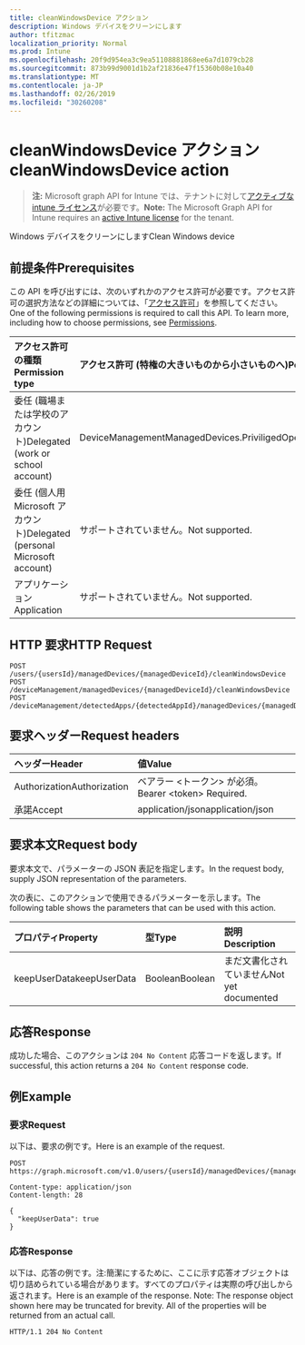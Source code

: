 ```yaml
---
title: cleanWindowsDevice アクション
description: Windows デバイスをクリーンにします
author: tfitzmac
localization_priority: Normal
ms.prod: Intune
ms.openlocfilehash: 20f9d954ea3c9ea51108881868ee6a7d1079cb28
ms.sourcegitcommit: 873b99d9001d1b2af21836e47f15360b08e10a40
ms.translationtype: MT
ms.contentlocale: ja-JP
ms.lasthandoff: 02/26/2019
ms.locfileid: "30260208"
---
```

# <a name="cleanwindowsdevice-action"></a><span data-ttu-id="776e9-103">cleanWindowsDevice アクション</span><span class="sxs-lookup"><span data-stu-id="776e9-103">cleanWindowsDevice action</span></span>

> <span data-ttu-id="776e9-104">**注:** Microsoft graph API for Intune では、テナントに対して[アクティブな intune ライセンス](https://go.microsoft.com/fwlink/?linkid=839381)が必要です。</span><span class="sxs-lookup"><span data-stu-id="776e9-104">**Note:** The Microsoft Graph API for Intune requires an [active Intune license](https://go.microsoft.com/fwlink/?linkid=839381) for the tenant.</span></span>

<span data-ttu-id="776e9-105">Windows デバイスをクリーンにします</span><span class="sxs-lookup"><span data-stu-id="776e9-105">Clean Windows device</span></span>

## <a name="prerequisites"></a><span data-ttu-id="776e9-106">前提条件</span><span class="sxs-lookup"><span data-stu-id="776e9-106">Prerequisites</span></span>
<span data-ttu-id="776e9-p101">この API を呼び出すには、次のいずれかのアクセス許可が必要です。アクセス許可の選択方法などの詳細については、「[アクセス許可](/concepts/permissions-reference.md)」を参照してください。</span><span class="sxs-lookup"><span data-stu-id="776e9-p101">One of the following permissions is required to call this API. To learn more, including how to choose permissions, see [Permissions](/concepts/permissions-reference.md).</span></span>

|<span data-ttu-id="776e9-109">アクセス許可の種類</span><span class="sxs-lookup"><span data-stu-id="776e9-109">Permission type</span></span>|<span data-ttu-id="776e9-110">アクセス許可 (特権の大きいものから小さいものへ)</span><span class="sxs-lookup"><span data-stu-id="776e9-110">Permissions (from most to least privileged)</span></span>|
|:---|:---|
|<span data-ttu-id="776e9-111">委任 (職場または学校のアカウント)</span><span class="sxs-lookup"><span data-stu-id="776e9-111">Delegated (work or school account)</span></span>|<span data-ttu-id="776e9-112">DeviceManagementManagedDevices.PriviligedOperation.All</span><span class="sxs-lookup"><span data-stu-id="776e9-112">DeviceManagementManagedDevices.PriviligedOperation.All</span></span>|
|<span data-ttu-id="776e9-113">委任 (個人用 Microsoft アカウント)</span><span class="sxs-lookup"><span data-stu-id="776e9-113">Delegated (personal Microsoft account)</span></span>|<span data-ttu-id="776e9-114">サポートされていません。</span><span class="sxs-lookup"><span data-stu-id="776e9-114">Not supported.</span></span>|
|<span data-ttu-id="776e9-115">アプリケーション</span><span class="sxs-lookup"><span data-stu-id="776e9-115">Application</span></span>|<span data-ttu-id="776e9-116">サポートされていません。</span><span class="sxs-lookup"><span data-stu-id="776e9-116">Not supported.</span></span>|

## <a name="http-request"></a><span data-ttu-id="776e9-117">HTTP 要求</span><span class="sxs-lookup"><span data-stu-id="776e9-117">HTTP Request</span></span>
<!-- {
  "blockType": "ignored"
}
-->
``` http
POST /users/{usersId}/managedDevices/{managedDeviceId}/cleanWindowsDevice
POST /deviceManagement/managedDevices/{managedDeviceId}/cleanWindowsDevice
POST /deviceManagement/detectedApps/{detectedAppId}/managedDevices/{managedDeviceId}/cleanWindowsDevice
```

## <a name="request-headers"></a><span data-ttu-id="776e9-118">要求ヘッダー</span><span class="sxs-lookup"><span data-stu-id="776e9-118">Request headers</span></span>
|<span data-ttu-id="776e9-119">ヘッダー</span><span class="sxs-lookup"><span data-stu-id="776e9-119">Header</span></span>|<span data-ttu-id="776e9-120">値</span><span class="sxs-lookup"><span data-stu-id="776e9-120">Value</span></span>|
|:---|:---|
|<span data-ttu-id="776e9-121">Authorization</span><span class="sxs-lookup"><span data-stu-id="776e9-121">Authorization</span></span>|<span data-ttu-id="776e9-122">ベアラー &lt;トークン&gt; が必須。</span><span class="sxs-lookup"><span data-stu-id="776e9-122">Bearer &lt;token&gt; Required.</span></span>|
|<span data-ttu-id="776e9-123">承諾</span><span class="sxs-lookup"><span data-stu-id="776e9-123">Accept</span></span>|<span data-ttu-id="776e9-124">application/json</span><span class="sxs-lookup"><span data-stu-id="776e9-124">application/json</span></span>|

## <a name="request-body"></a><span data-ttu-id="776e9-125">要求本文</span><span class="sxs-lookup"><span data-stu-id="776e9-125">Request body</span></span>
<span data-ttu-id="776e9-126">要求本文で、パラメーターの JSON 表記を指定します。</span><span class="sxs-lookup"><span data-stu-id="776e9-126">In the request body, supply JSON representation of the parameters.</span></span>

<span data-ttu-id="776e9-127">次の表に、このアクションで使用できるパラメーターを示します。</span><span class="sxs-lookup"><span data-stu-id="776e9-127">The following table shows the parameters that can be used with this action.</span></span>

|<span data-ttu-id="776e9-128">プロパティ</span><span class="sxs-lookup"><span data-stu-id="776e9-128">Property</span></span>|<span data-ttu-id="776e9-129">型</span><span class="sxs-lookup"><span data-stu-id="776e9-129">Type</span></span>|<span data-ttu-id="776e9-130">説明</span><span class="sxs-lookup"><span data-stu-id="776e9-130">Description</span></span>|
|:---|:---|:---|
|<span data-ttu-id="776e9-131">keepUserData</span><span class="sxs-lookup"><span data-stu-id="776e9-131">keepUserData</span></span>|<span data-ttu-id="776e9-132">Boolean</span><span class="sxs-lookup"><span data-stu-id="776e9-132">Boolean</span></span>|<span data-ttu-id="776e9-133">まだ文書化されていません</span><span class="sxs-lookup"><span data-stu-id="776e9-133">Not yet documented</span></span>|



## <a name="response"></a><span data-ttu-id="776e9-134">応答</span><span class="sxs-lookup"><span data-stu-id="776e9-134">Response</span></span>
<span data-ttu-id="776e9-135">成功した場合、このアクションは `204 No Content` 応答コードを返します。</span><span class="sxs-lookup"><span data-stu-id="776e9-135">If successful, this action returns a `204 No Content` response code.</span></span>

## <a name="example"></a><span data-ttu-id="776e9-136">例</span><span class="sxs-lookup"><span data-stu-id="776e9-136">Example</span></span>

### <a name="request"></a><span data-ttu-id="776e9-137">要求</span><span class="sxs-lookup"><span data-stu-id="776e9-137">Request</span></span>
<span data-ttu-id="776e9-138">以下は、要求の例です。</span><span class="sxs-lookup"><span data-stu-id="776e9-138">Here is an example of the request.</span></span>
``` http
POST https://graph.microsoft.com/v1.0/users/{usersId}/managedDevices/{managedDeviceId}/cleanWindowsDevice

Content-type: application/json
Content-length: 28

{
  "keepUserData": true
}
```

### <a name="response"></a><span data-ttu-id="776e9-139">応答</span><span class="sxs-lookup"><span data-stu-id="776e9-139">Response</span></span>
<span data-ttu-id="776e9-p102">以下は、応答の例です。注:簡潔にするために、ここに示す応答オブジェクトは切り詰められている場合があります。すべてのプロパティは実際の呼び出しから返されます。</span><span class="sxs-lookup"><span data-stu-id="776e9-p102">Here is an example of the response. Note: The response object shown here may be truncated for brevity. All of the properties will be returned from an actual call.</span></span>
``` http
HTTP/1.1 204 No Content
```



